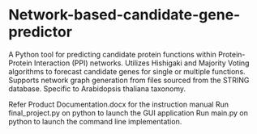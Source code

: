 # Network-based-candidate-gene-predictor
A Python tool for predicting candidate  protein functions within Protein-Protein Interaction (PPI) networks. Utilizes Hishigaki and Majority Voting algorithms to forecast candidate genes for single or multiple functions. Supports network graph generation from files sourced from the STRING database. Specific to Arabidopsis thaliana taxonomy.

Refer Product Documentation.docx for the instruction manual
Run final_project.py on python to launch the GUI application
Run main.py on python to launch the command line implementation.

